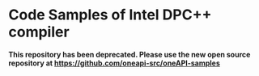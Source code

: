 # Code Samples of Intel DPC++ compiler

**This repository has been deprecated.  Please use the new open source repository at https://github.com/oneapi-src/oneAPI-samples**